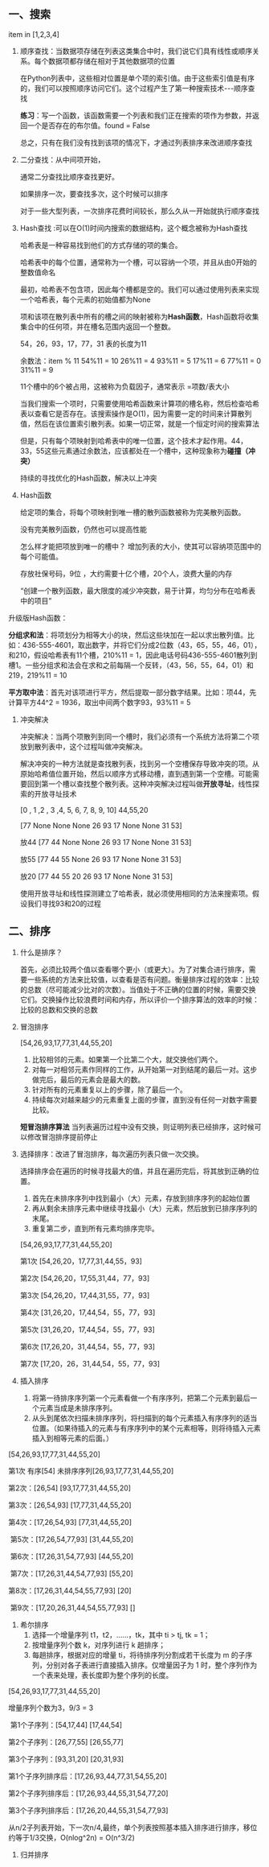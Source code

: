 ## 一、搜索

item in [1,2,3,4]

1. 顺序查找：当数据项存储在列表这类集合中时，我们说它们具有线性或顺序关系。每个数据项都存储在相对于其他数据项的位置

   在Python列表中，这些相对位置是单个项的索引值。由于这些索引值是有序的，我们可以按照顺序访问它们。这个过程产生了第一种搜索技术---顺序查找

   **练习**：写一个函数，该函数需要一个列表和我们正在搜索的项作为参数，并返回一个是否存在的布尔值。found = False

   总之，只有在我们没有找到该项的情况下，才通过列表排序来改进顺序查找

2. 二分查找：从中间项开始，

   通常二分查找比顺序查找更好。

   如果排序一次，要查找多次，这个时候可以排序

   对于一些大型列表，一次排序花费时间较长，那么久从一开始就执行顺序查找

3. Hash查找 :可以在O(1)时间内搜索的数据结构，这个概念被称为Hash查找

   哈希表是一种容易找到他们的方式存储的项的集合。

   哈希表中的每个位置，通常称为一个槽，可以容纳一个项，并且从由0开始的整数值命名

   最初，哈希表不包含项，因此每个槽都是空的。我们可以通过使用列表来实现一个哈希表，每个元素的初始值都为None

   项和该项在散列表中所有的槽之间的映射被称为**Hash函数**，Hash函数将收集集合中的任何项，并在槽名范围内返回一个整数。

   54，26，93，17，77，31 表的长度为11

   余数法：item % 11 54%11 = 10 26%11 = 4 93%11 = 5 17%11 = 6 77%11 = 0 31%11 = 9

   11个槽中的6个被占用，这被称为负载因子，通常表示 =项数/表大小

   当我们搜索一个项时，只需要使用哈希函数来计算项的槽名称，然后检查哈希表以查看它是否存在。该搜索操作是O(1)，因为需要一定的时间来计算散列值，然后在该位置索引散列表。如果一切正常，就是一个恒定时间的搜索算法

   但是，只有每个项映射到哈希表中的唯一位置，这个技术才起作用。44，33，55这些元素通过余数法，应该都处在一个槽中，这种现象称为**碰撞（冲突）**

   持续的寻找优化的Hash函数，解决以上冲突

4. Hash函数

   给定项的集合，将每个项映射到唯一槽的散列函数被称为完美散列函数。

   没有完美散列函数，仍然也可以提高性能

   怎么样才能把项放到唯一的槽中？ 增加列表的大小，使其可以容纳项范围中的每个可能值。

   存放社保号码，9位 ，大约需要十亿个槽，20个人，浪费大量的内存

   “创建一个散列函数，最大限度的减少冲突数，易于计算，均匀分布在哈希表中的项目”

 升级版Hash函数：

 **分组求和法**：将项划分为相等大小的块，然后这些块加在一起以求出散列值。比如：436-555-4601，取出数字，并将它们分成2位数（43，65，55，46，01），和210，假设哈希表有11个槽，210%11 = 1，因此电话号码436-555-4601散列到槽1。一些分组求和法会在求和之前每隔一个反转，（43，56，55，64，01）和219，219%11 = 10

 **平方取中法**：首先对该项进行平方，然后提取一部分数字结果。比如：项44，先计算平方44^2 = 1936，取出中间两个数字93，93%11 = 5

1. 冲突解决

   冲突解决：当两个项散列到同一个槽时，我们必须有一个系统方法将第二个项放到散列表中，这个过程叫做冲突解决。

   解决冲突的一种方法就是查找散列表，找到另一个空槽保存导致冲突的项。从原始哈希值位置开始，然后以顺序方式移动槽，直到遇到第一个空槽。可能需要回到第一个槽以查找整个散列表。这种冲突解决过程叫做**开放寻址**，线性探索的开放寻址技术

   [0 , 1 ,2 , 3 ,4, 5, 6, 7, 8, 9, 10] 44,55,20

    [77 None None None 26 93 17 None None 31 53]

   放44 [77 44 None None 26 93 17 None None 31 53]

   放55 [77 44 55 None 26 93 17 None None 31 53]

   放20 [77 44 55 20 26 93 17 None None 31 53]

   使用开放寻址和线性探测建立了哈希表，就必须使用相同的方法来搜索项。假设我们寻找93和20的过程

## 二、排序

1. 什么是排序？

   首先，必须比较两个值以查看哪个更小（或更大）。为了对集合进行排序，需要一些系统的方法来比较值，以查看是否有问题。衡量排序过程的效率：比较的总数（尽可能减少比对的次数）。当值处于不正确的位置的时候，需要交换它们。交换操作比较浪费时间和内存，所以评价一个排序算法的效率的时候：比较的总数和交换的总数

2. 冒泡排序

   [54,26,93,17,77,31,44,55,20]

   1. 比较相邻的元素。如果第一个比第二个大，就交换他们两个。
   2. 对每一对相邻元素作同样的工作，从开始第一对到结尾的最后一对。这步做完后，最后的元素会是最大的数。
   3. 针对所有的元素重复以上的步骤，除了最后一个。
   4. 持续每次对越来越少的元素重复上面的步骤，直到没有任何一对数字需要比较。

   **短冒泡排序算法** 当列表遍历过程中没有交换，则证明列表已经排序，这时候可以修改冒泡排序提前停止

3. 选择排序：改进了冒泡排序，每次遍历列表只做一次交换。

   选择排序会在遍历的时候寻找最大的值，并且在遍历完后，将其放到正确的位置。

   1. 首先在未排序序列中找到最小（大）元素，存放到排序序列的起始位置
   2. 再从剩余未排序元素中继续寻找最小（大）元素，然后放到已排序序列的末尾。
   3. 重复第二步，直到所有元素均排序完毕。

   [54,26,93,17,77,31,44,55,20]

   第1次 [54,26,20，17,77,31,44,55，93]

   第2次 [54,26,20，17,55,31,44，77，93]

   第3次 [54,26,20，17,44,31,55，77，93]

   第4次 [31,26,20，17,44,54，55，77，93]

   第5次 [31,26,20，17,44,54，55，77，93]

   第6次 [17,26,20，31,44,54，55，77，93]

   第7次 [17,20，26，31,44,54，55，77，93]

4. 插入排序

   1. 将第一待排序序列第一个元素看做一个有序序列，把第二个元素到最后一个元素当成是未排序序列。
   2. 从头到尾依次扫描未排序序列，将扫描到的每个元素插入有序序列的适当位置。（如果待插入的元素与有序序列中的某个元素相等，则将待插入元素插入到相等元素的后面。）

 [54,26,93,17,77,31,44,55,20]

 第1次 有序[54] 未排序序列[26,93,17,77,31,44,55,20]

 第2次：[26,54] [93,17,77,31,44,55,20]

 第3次：[26,54,93] [17,77,31,44,55,20]

 第4次：[17,26,54,93] [77,31,44,55,20]

​	第5次：[17,26,54,77,93] [31,44,55,20]

​	第6次：[17,26,31,54,77,93] [44,55,20]

​	第7次：[17,26,31,44,54,77,93] [55,20]

 第8次：[17,26,31,44,54,55,77,93] [20]

​	第9次：[17,20,26,31,44,54,55,77,93] []

1. 希尔排序
   1. 选择一个增量序列 t1，t2，……，tk，其中 ti > tj, tk = 1；
   2. 按增量序列个数 k，对序列进行 k 趟排序；
   3. 每趟排序，根据对应的增量 ti，将待排序列分割成若干长度为 m 的子序列，分别对各子表进行直接插入排序。仅增量因子为 1 时，整个序列作为一个表来处理，表长度即为整个序列的长度。

 [54,26,93,17,77,31,44,55,20]

 增量序列个数为3，9/3 = 3

​	第1个子序列：[54,17,44] [17,44,54]

 第2个子序列：[26,77,55] [26,55,77]

 第3个子序列：[93,31,20] [20,31,93]

 第1个子序列排序后：[17,26,93,44,77,31,54,55,20]

 第2个子序列排序后：[17,26,93,44,55,31,54,77,20]

 第3个子序列排序后：[17,26,20,44,55,31,54,77,93]

 从n/2子列表开始，下一次n/4,最终，单个列表按照基本插入排序进行排序，移位约等于1/3交换，O(nlog^2n) = O(n^3/2)

1. 归并排序